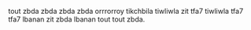 tout zbda zbda zbda zbda orrrorroy tikchbila tiwliwla zit tfa7 tiwliwla tfa7 tfa7 lbanan zit zbda lbanan tout tout zbda.